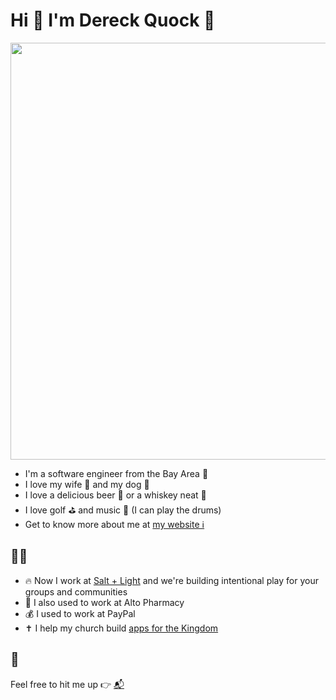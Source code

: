 # Hi 👋 I'm Dereck Quock 🍻

<p align="center">
  <img src="https://dereckquock.com/static/059e9c3541a5a82ac9481ee6ba5198c1/d00b9/us.webp" width="667" />
</p>

- I'm a software engineer from the Bay Area 🌉
- I love my wife 💁 and my dog 🐶
- I love a delicious beer 🍺 or a whiskey neat 🥃
- I love golf ⛳ and music 🥁 (I can play the drums)
- Get to know more about me at [my website ℹ️](https://dereckquock.com/about/)

## 👨‍💻

- 🔥 Now I work at [Salt + Light](https://www.saltandlight.community/) and we're building intentional play for your groups and communities
- 💊 I also used to work at Alto Pharmacy
- 💰 I used to work at PayPal
- ✝ I help my church build [apps for the Kingdom](https://github.com/echo-labs-team/)

## 📝

Feel free to hit me up 👉 [📬](mailto:djquock@gmail.com)
